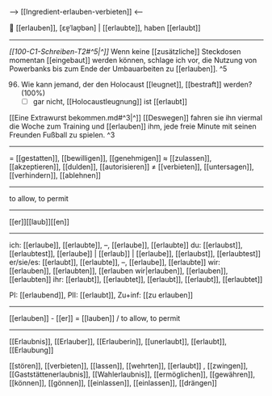 --> [[Ingredient-erlauben-verbieten]] <--

🤝 [[erlauben]], [ɛɐ̯ˈlaʊ̯bən] | [[erlaubte]], haben [[erlaubt]]

---

_[[100-C1-Schreiben-T2#^5|^]]_ Wenn keine [[zusätzliche]] Steckdosen momentan [[eingebaut]] werden können, schlage ich vor, die Nutzung von Powerbanks bis zum Ende der Umbauarbeiten zu [[erlauben]]. ^5

96. Wie kann jemand, der den Holocaust [[leugnet]], [[bestraft]] werden? (100%)
    - [ ] gar nicht, [[Holocaustleugnung]] ist [[erlaubt]]

[[Eine Extrawurst bekommen.md#^3|^]] [[Deswegen]] fahren sie ihn viermal die Woche zum Training und [[erlauben]] ihm, jede freie Minute mit seinen Freunden Fußball zu spielen. ^3

---

= [[gestatten]], [[bewilligen]], [[genehmigen]]
≈ [[zulassen]], [[akzeptieren]], [[dulden]], [[autorisieren]]
≠ [[verbieten]], [[untersagen]], [[verhindern]], [[ablehnen]]

---

to allow, to permit

---

[[er]][[laub]][[en]]

---

ich: [[erlaube]], [[erlaubte]], –, [[erlaube]], [[erlaubte]]
du: [[erlaubst]], [[erlaubtest]], [[erlaube]] | [[erlaub]] | [[erlaube]], [[erlaubst]], [[erlaubtest]]
er/sie/es: [[erlaubt]], [[erlaubte]], –, [[erlaube]], [[erlaubte]]
wir: [[erlauben]], [[erlaubten]], [[erlauben wir|erlauben]], [[erlauben]], [[erlaubten]]
ihr: [[erlaubt]], [[erlaubtet]], [[erlaubt]], [[erlaubt]], [[erlaubtet]]

PI: [[erlaubend]], PII: [[erlaubt]], Zu+inf: [[zu erlauben]]

---

[[erlauben]] - [[er]] = [[lauben]] / to allow, to permit

---

[[Erlaubnis]], [[Erlauber]], [[Erlauberin]], [[unerlaubt]], [[erlaubt]], [[Erlaubung]]

[[stören]], [[verbieten]], [[lassen]], [[wehrten]], [[erlaubt]]
, [[zwingen]], [[Gaststättenerlaubnis]], [[Wahlerlaubnis]], [[ermöglichen]], [[gewähren]], [[können]], [[gönnen]], [[einlassen]], [[einlassen]], [[drängen]]
